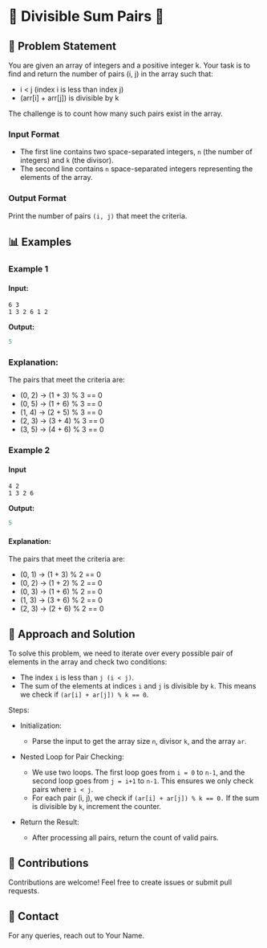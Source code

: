 # 🎉 Divisible Sum Pairs 🎉

## 📖 Problem Statement

You are given an array of integers and a positive integer k. Your task is to find and return the number of pairs (i, j) in the array such that:

- i < j (index i is less than index j)
- (arr[i] + arr[j]) is divisible by k

The challenge is to count how many such pairs exist in the array.

### **Input Format**

- The first line contains two space-separated integers, `n` (the number of integers) and `k` (the divisor).
- The second line contains `n` space-separated integers representing the elements of the array.

### **Output Format**

Print the number of pairs `(i, j)` that meet the criteria.

## 📊 Examples

### Example 1

#### Input:

```
6 3
1 3 2 6 1 2

```

**Output:**

```java
5
```

### Explanation:

The pairs that meet the criteria are:

- (0, 2) -> (1 + 3) % 3 == 0
- (0, 5) -> (1 + 6) % 3 == 0
- (1, 4) -> (2 + 5) % 3 == 0
- (2, 3) -> (3 + 4) % 3 == 0
- (3, 5) -> (4 + 6) % 3 == 0

### Example 2

#### Input

```
4 2
1 3 2 6
```

**Output:**

```java
5
```

#### Explanation:

The pairs that meet the criteria are:

- (0, 1) -> (1 + 3) % 2 == 0
- (0, 2) -> (1 + 2) % 2 == 0
- (0, 3) -> (1 + 6) % 2 == 0
- (1, 3) -> (3 + 6) % 2 == 0
- (2, 3) -> (2 + 6) % 2 == 0

## 🧠 Approach and Solution

To solve this problem, we need to iterate over every possible pair of elements in the array and check two conditions:

- The index `i` is less than `j (i < j)`.
- The sum of the elements at indices `i` and `j` is divisible by `k`. This means we check if `(ar[i] + ar[j]) % k == 0`.

Steps:

- Initialization:

  - Parse the input to get the array size `n`, divisor `k`, and the array `ar`.

- Nested Loop for Pair Checking:

  - We use two loops. The first loop goes from `i = 0` to `n-1`, and the second loop goes from `j = i+1` to `n-1`. This ensures we only check pairs where `i < j`.
  - For each pair (i, j), we check if `(ar[i] + ar[j]) % k == 0.` If the sum is divisible by `k`, increment the counter.

- Return the Result:
  - After processing all pairs, return the count of valid pairs.

## 🤗 Contributions

Contributions are welcome! Feel free to create issues or submit pull requests.

## 📧 Contact

For any queries, reach out to Your Name.
